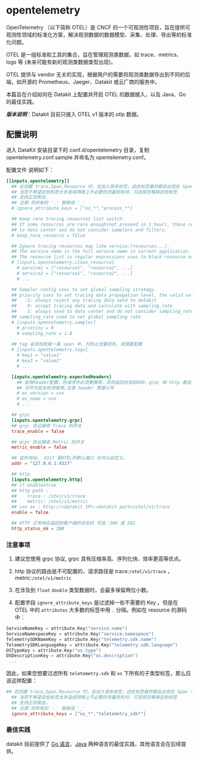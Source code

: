 # opentelemetry 

OpenTelemetry （以下简称 OTEL）是 CNCF 的一个可观测性项目，旨在提供可观测性领域的标准化方案，解决观测数据的数据模型、采集、处理、导出等的标准化问题。

OTEL 是一组标准和工具的集合，旨在管理观测类数据，如 trace、metrics、logs 等 (未来可能有新的观测类数据类型出现)。

OTEL 提供与 vendor 无关的实现，根据用户的需要将观测类数据导出到不同的后端，如开源的 Prometheus、Jaeger、Datakit 或云厂商的服务中。

本篇旨在介绍如何在 Datakit 上配置并开启 OTEL 的数据接入，以及 Java、Go 的最佳实践。

***版本说明***：Datakit 目前只接入 OTEL v1 版本的 otlp 数据。

## 配置说明

进入 DataKit 安装目录下的 conf.d/opentelemetry 目录，复制 opentelemetry.conf.sample 并命名为 opentelemetry.conf。

配置文件 说明如下：

``` toml 
[[inputs.opentelemetry]]
  ## 在创建 trace,Span,Resource 时，会加入很多标签，这些标签最终都会出现在 Span 中
  ## 当您不希望这些标签太多造成网络上不必要的流量损失时，可选择忽略掉这些标签
  ## 支持正则表达，
  ## 注意:将所有的 '.' 替换成 '_'
  # ignore_attribute_keys = ["os_*","process_*"]

  ## Keep rare tracing resources list switch.
  ## If some resources are rare enough(not presend in 1 hour), those resource will always send
  ## to data center and do not consider samplers and filters.
  # keep_rare_resource = false

  ## Ignore tracing resources map like service:[resources...].
  ## The service name is the full service name in current application.
  ## The resource list is regular expressions uses to block resource names.
  # [inputs.opentelemetry.close_resource]
    # service1 = ["resource1", "resource2", ...]
    # service2 = ["resource1", "resource2", ...]
    # ...

  ## Sampler config uses to set global sampling strategy.
  ## priority uses to set tracing data propagation level, the valid values are -1, 0, 1
  ##   -1: always reject any tracing data send to datakit
  ##    0: accept tracing data and calculate with sampling_rate
  ##    1: always send to data center and do not consider sampling_rate
  ## sampling_rate used to set global sampling rate
  # [inputs.opentelemetry.sampler]
    # priority = 0
    # sampling_rate = 1.0
  
  ## tag 会添加到每一条 span 中，为防止流量损失，请慎重配置
  # [inputs.opentelemetry.tags]
    # key1 = "value1"
    # key2 = "value2"
    # ...

  [inputs.opentelemetry.expectedHeaders]
    ## 如有header配置，则请求中必须要携带，否则返回状态码500，grpc 和 http 都会检测。
	## 可作为安全检测使用,注意 header 需要小写
	# ex_version = xxx
	# ex_name = xxx
	# ...

  ## grpc
  [inputs.opentelemetry.grpc]
  ## grpc 协议接收 Trace 的开关
  trace_enable = false

  ## grpc 协议接收 Metric 的开关
  metric_enable = false

  ## 监听地址。 4317 是OTEL的默认端口 也可以自定义。
  addr = "127.0.0.1:4317"

  ## http
  [inputs.opentelemetry.http]
  ## if enable=true  
  ## http path :
  ##	trace : /otel/v1/trace
  ##	metric: /otel/v1/metric
  ## use as : http://<datakit IP>:<datakit port>/otel/v1/trace
  enable = false

  ## HTTP 正常响应返回到客户端的状态码 可选：200 或 202
  http_status_ok = 200

```

### 注意事项

1. 建议您使用 grpc 协议, grpc 具有压缩率高、序列化快、效率更高等优点。

1. http 协议的路由是不可配置的，请求路径是 trace:`/otel/v1/trace` ，metric:`/otel/v1/metric`

1. 在涉及到 `float` `double` 类型数据时，会最多保留两位小数。

1. 配置字段 `ignore_attribute_keys` 是过滤掉一些不需要的 Key 。但是在 OTEL 中的 `attributes` 大多数的标签中用 `.` 分隔。例如在 resource 的源码中：
``` go
ServiceNameKey = attribute.Key("service.name")
ServiceNamespaceKey = attribute.Key("service.namespace")
TelemetrySDKNameKey = attribute.Key("telemetry.sdk.name")
TelemetrySDKLanguageKey = attribute.Key("telemetry.sdk.language")
OSTypeKey = attribute.Key("os.type")
OSDescriptionKey = attribute.Key("os.description")
 ...
```
因此，如果您想要过滤所有 `teletemetry.sdk` 和 `os`  下所有的子类型标签，那么应该这样配置：

``` toml
## 在创建 trace,Span,Resource 时，会加入很多标签，这些标签最终都会出现在 Span 中
  ## 当您不希望这些标签太多造成网络上不必要的流量损失时，可选择忽略掉这些标签
  ## 支持正则表达，
  ## 注意:将所有的 '.' 替换成 '_'
  ignore_attribute_keys = ["os_*","teletemetry_sdk*"]
```

### 最佳实践

datakit 目前提供了 [Go 语言](opentelemetry-go)、[Java](opentelemetry-java) 两种语言的最佳实践，其他语言会在后续提供。
